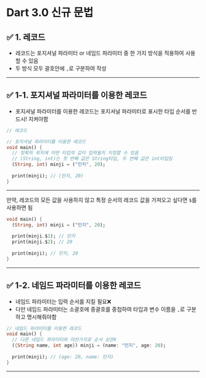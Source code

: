 # Dart 3.0 신규 문법

## ✅ 1. 레코드
- 레코드는 포지셔널 파라미터 or 네임드 파라미터 중 한 가지 방식을 적용하여 사용할 수 있음
- 두 방식 모두 괄호안에 `,`로 구분하여 작성
---

## ✅ 1-1. 포지셔널 파라미터를 이용한 레코드
- 포지셔널 파라미터를 이용한 레코드는 포지셔널 파라미터로 표시한 타입 순서를 반드시! 지켜야함

```dart
// 레코드

// 포지셔널 파라미터를 이용한 레코드
void main() {
  // 정확히 위치에 어떤 타입의 값이 입력될지 지정할 수 있음
  // (String, int)는 첫 번째 값은 String타입, 두 번쨰 값은 int타입임
  (String, int) minji = ("민지", 20);
  
  print(minji); // (민지, 20)
}
```

---

만약, 레코드의 모든 값을 사용하지 않고 특정 순서의 레코드 값을 가져오고 싶다면 `$`를 사용하면 됨

```dart
void main() {
  (String, int) minji = ("민지", 20);
  
  print(minji.$1); // 민지
  print(minji.$2); // 20
  
  print(minji); // 민지, 20
}
```

---

## ✅ 1-2. 네임드 파라미터를 이용한 레코드
- 네임드 파라미터는 입력 순서를 지킬 필요❌
- 다만 네임드 파라미터는 소괄호에 중괄호를 중첩하여 타입과 변수 이름을 `,`로 구분하고 명시해줘야함

```dart
// 네임드 파라미터를 이용한 레코드
void main() {
  // 다른 네임드 파라미터와 마찬가지로 순서 상관X
  ({String name, int age}) minji = (name: "민지", age: 20);
  
  print(minji); // (age: 20, name: 민지)
}
```

---
